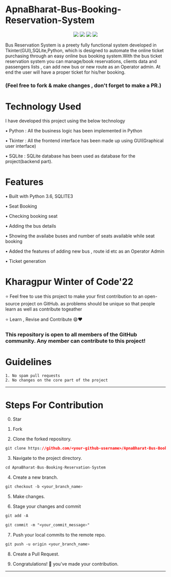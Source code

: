 # ApnaBharat-Bus-Booking-Reservation-System

<p align="center">
<a href="https://github.com/Pranjal360Agarwal/ApnaBharat-Bus-Booking-Reservation-System"><img src="https://img.shields.io/badge/Public%20Repo-%F0%9F%A4%8D-Green"></a>
<a href="https://github.com/Dragsters/Nutrihelp"><img src="https://img.shields.io/badge/Built%20by-developers%20%3C%2F%3E-0059b3"></a>
<a href="https://github.com/Dragsters/Nutrihelp"><img src="https://img.shields.io/static/v1.svg?label=Contributions&message=Welcome&color=yellow"></a>
<a href="https://github.com/Dragsters"><img src="https://img.shields.io/badge/maintenance-yes-brightgreen"></a>
</p>
Bus Reservation System is a preety fully functional system developed in Tkinter(GUI),SQLite,Python, which is designed to automate the online ticket purchasing through an easy online bus booking system.With the bus ticket reservation system you can manage/book reservations, clients data and passengers lists , can add new bus or new route as an Operator admin. At end the user will have a proper ticket for his/her booking.     

### (Feel free to fork &amp; make changes , don't forget to make a PR.)

# Technology Used 

I have developed this project using the below technology

• Python : All the business logic has been implemented in Python        

• Tkinter : All the frontend interface has been made up using GUI(Graphical user interface)       

• SQLite : SQLite database has been used as database for the project(backend part).  


# Features

• Built with Python 3.6, SQLITE3    

• Seat Booking      

• Checking booking seat   
 
• Adding the bus details   
 
• Showing the availabe buses and number of seats available while seat booking   
 
• Added the features of adding new bus , route id etc as an Operator Admin    

• Ticket generation         

# Kharagpur Winter of Code'22

:star: Feel free to use this project to make your first contribution to an open-source project on GitHub. as problems should be unique so that people learn as well as contribute togeather

:star: Learn , Revise and Contribute 😄❤

### This repository is open to all members of the GitHub community. Any member can contribute to this project!

# Guidelines

    1. No spam pull requests
    2. No changes on the core part of the project
    
---

# Steps For Contribution

0. Star 

1. Fork 

2. Clone the forked repository.
```css
git clone https://github.com/<your-github-username>/ApnaBharat-Bus-Booking-Reservation-System
```
  
3. Navigate to the project directory.
```py
cd ApnaBharat-Bus-Booking-Reservation-System
```

4. Create a new branch.
```css
git checkout -b <your_branch_name>
```

5. Make changes.

6. Stage your changes and commit
```css
git add -A

git commit -m "<your_commit_message>"
```

7. Push your local commits to the remote repo.
```css
git push -u origin <your_branch_name>
```

8. Create a Pull Request.

9. Congratulations! 🎉 you've made your contribution.


---





